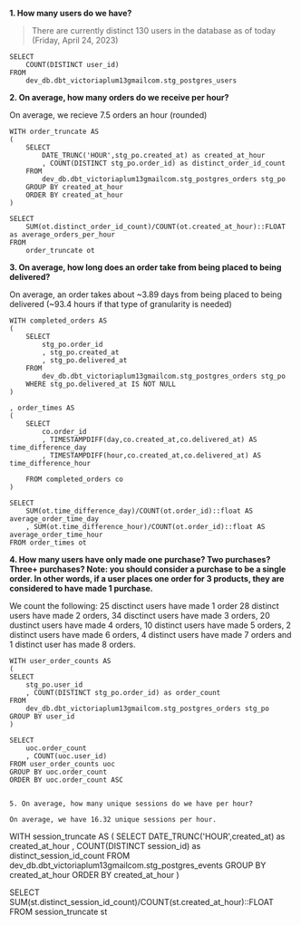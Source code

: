 **1. How many users do we have?**

> There are currently distinct 130 users in the database as of today (Friday, April 24, 2023)

```
SELECT
    COUNT(DISTINCT user_id)
FROM
    dev_db.dbt_victoriaplum13gmailcom.stg_postgres_users
```

**2. On average, how many orders do we receive per hour?**

On average, we recieve 7.5 orders an hour (rounded)

```
WITH order_truncate AS
(
    SELECT
        DATE_TRUNC('HOUR',stg_po.created_at) as created_at_hour
        , COUNT(DISTINCT stg_po.order_id) as distinct_order_id_count
    FROM
        dev_db.dbt_victoriaplum13gmailcom.stg_postgres_orders stg_po
    GROUP BY created_at_hour
    ORDER BY created_at_hour
)

SELECT
    SUM(ot.distinct_order_id_count)/COUNT(ot.created_at_hour)::FLOAT as average_orders_per_hour
FROM
    order_truncate ot
```

**3. On average, how long does an order take from being placed to being delivered?**

On average, an order takes about ~3.89 days from being placed to being delivered (~93.4 hours if that type of granularity is needed)

```
WITH completed_orders AS
(
    SELECT
        stg_po.order_id
        , stg_po.created_at
        , stg_po.delivered_at
    FROM
        dev_db.dbt_victoriaplum13gmailcom.stg_postgres_orders stg_po
    WHERE stg_po.delivered_at IS NOT NULL
)

, order_times AS
(
    SELECT 
        co.order_id
        , TIMESTAMPDIFF(day,co.created_at,co.delivered_at) AS time_difference_day
        , TIMESTAMPDIFF(hour,co.created_at,co.delivered_at) AS time_difference_hour

    FROM completed_orders co
)

SELECT 
    SUM(ot.time_difference_day)/COUNT(ot.order_id)::float AS average_order_time_day
    , SUM(ot.time_difference_hour)/COUNT(ot.order_id)::float AS average_order_time_hour
FROM order_times ot
```

**4. How many users have only made one purchase? Two purchases? Three+ purchases? Note: you should consider a purchase to be a single order. In other words, if a user places one order for 3 products, they are considered to have made 1 purchase.**

We count the following:
    25 disctinct users have made 1 order 
    28 distinct users have made 2 orders,
    34 disctinct users have made 3 orders,
    20 dustinct users have made 4 orders,
    10 distinct users have made 5 orders,
    2 distinct users have made 6 orders,
    4 distinct users have made 7 orders
    and 1 distinct user has made 8 orders.

```
WITH user_order_counts AS
(
SELECT
    stg_po.user_id
    , COUNT(DISTINCT stg_po.order_id) as order_count
FROM 
    dev_db.dbt_victoriaplum13gmailcom.stg_postgres_orders stg_po
GROUP BY user_id
)

SELECT
    uoc.order_count
    , COUNT(uoc.user_id)
FROM user_order_counts uoc
GROUP BY uoc.order_count
ORDER BY uoc.order_count ASC


5. On average, how many unique sessions do we have per hour?

On average, we have 16.32 unique sessions per hour.

```
WITH session_truncate AS
(
    SELECT
        DATE_TRUNC('HOUR',created_at) as created_at_hour
        , COUNT(DISTINCT session_id) as distinct_session_id_count
    FROM
        dev_db.dbt_victoriaplum13gmailcom.stg_postgres_events
    GROUP BY created_at_hour
    ORDER BY created_at_hour
)

SELECT
    SUM(st.distinct_session_id_count)/COUNT(st.created_at_hour)::FLOAT
FROM
    session_truncate st
```




    